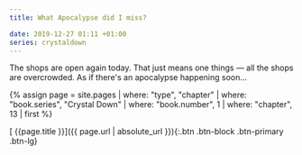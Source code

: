 ```yaml
---
title: What Apocalypse did I miss?

date: 2019-12-27 01:11 +01:00
series: crystaldown
---
```

The shops are open again today.
That just means one things — all the shops are overcrowded.
As if there's an apocalypse happening soon…

{% assign page = site.pages
  | where: "type", "chapter"
  | where: "book.series", "Crystal Down"
  | where: "book.number", 1
  | where: "chapter", 13
  | first %}

[ {{page.title }}]({{ page.url | absolute_url }}){:.btn .btn-block .btn-primary .btn-lg}
<!--more-->
